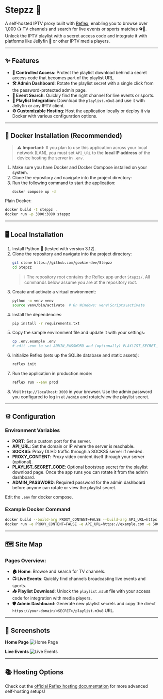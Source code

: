 # Stepzz 🚀

A self-hosted IPTV proxy built with [Reflex](https://reflex.dev), enabling you to browse over 1,000 📺 TV channels and search for live events or sports matches ⚽🏀. Unlock the IPTV playlist with a secret access code and integrate it with platforms like Jellyfin 🍇 or other IPTV media players.

---

## ✨ Features

- **🔐 Controlled Access**: Protect the playlist download behind a secret access code that becomes part of the playlist URL.
- **🛠️ Admin Dashboard**: Rotate the playlist secret with a single click from the password-protected admin page.
- **🔎 Event Search**: Quickly find the right channel for live events or sports.
- **📄 Playlist Integration**: Download the `playlist.m3u8` and use it with Jellyfin or any IPTV client.
- **⚙️ Customizable Hosting**: Host the application locally or deploy it via Docker with various configuration options.

---

## 🐳 Docker Installation (Recommended)

> ⚠️ **Important:** If you plan to use this application across your local network (LAN), you must set `API_URL` to the **local IP address** of the device hosting the server in `.env`.

1. Make sure you have Docker and Docker Compose installed on your system.
2. Clone the repository and navigate into the project directory:
3. Run the following command to start the application:
   ```bash
   docker compose up -d
   ```

Plain Docker:
```bash
docker build -t steppz .
docker run -p 3000:3000 steppz
```

---

## 🖥️ Local Installation

1. Install Python 🐍 (tested with version 3.12).
2. Clone the repository and navigate into the project directory:
   ```bash
   git clone https://github.com/gookie-dev/Stepzz
   cd Stepzz
   ```
   > ℹ️ The repository root contains the Reflex app under `Stepzz/`. All commands below assume you are at the repository root.
3. Create and activate a virtual environment:
   ```bash
   python -m venv venv
   source venv/bin/activate  # On Windows: venv\Scripts\activate
   ```
4. Install the dependencies:
   ```bash
   pip install -r requirements.txt
   ```
5. Copy the sample environment file and update it with your settings:
   ```bash
   cp .env.example .env
   # edit .env to set ADMIN_PASSWORD and (optionally) PLAYLIST_SECRET_CODE
   ```
6. Initialize Reflex (sets up the SQLite database and static assets):
   ```bash
   reflex init
   ```
7. Run the application in production mode:
   ```bash
   reflex run --env prod
   ```
8. Visit `http://localhost:3000` in your browser. Use the admin password you configured to log in at `/admin` and rotate/view the playlist secret.

---

## ⚙️ Configuration

### Environment Variables

- **PORT**: Set a custom port for the server.
- **API_URL**: Set the domain or IP where the server is reachable.
- **SOCKS5**: Proxy DLHD traffic through a SOCKS5 server if needed.
- **PROXY_CONTENT**: Proxy video content itself through your server (optional).
- **PLAYLIST_SECRET_CODE**: Optional bootstrap secret for the playlist download page. Once the app runs you can rotate it from the admin dashboard.
- **ADMIN_PASSWORD**: Required password for the admin dashboard before anyone can rotate or view the playlist secret.

Edit the `.env` for docker compose.

### Example Docker Command
```bash
docker build --build-arg PROXY_CONTENT=FALSE --build-arg API_URL=https://example.com --build-arg SOCKS5=user:password@proxy.example.com:1080 -t steppz .
docker run -e PROXY_CONTENT=FALSE -e API_URL=https://example.com -e SOCKS5=user:password@proxy.example.com:1080 -p 3000:3000 steppz
```

---

## 🗺️ Site Map

### Pages Overview:

- **🏠 Home**: Browse and search for TV channels.
- **📺 Live Events**: Quickly find channels broadcasting live events and sports.
- **📥 Playlist Download**: Unlock the `playlist.m3u8` file with your access code for integration with media players.
- **🛡️ Admin Dashboard**: Generate new playlist secrets and copy the direct `https://your-domain/<SECRET>/playlist.m3u8` URL.

---

## 📸 Screenshots

**Home Page**
<img alt="Home Page" src="https://files.catbox.moe/qlqqs5.png">

**Live Events**
<img alt="Live Events" src="https://files.catbox.moe/7oawie.png">

---

## 📚 Hosting Options

Check out the [official Reflex hosting documentation](https://reflex.dev/docs/hosting/self-hosting/) for more advanced self-hosting setups!